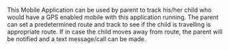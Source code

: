 This Mobile Application can be used by parent to track his/her child who would have a GPS enabled mobile with this application running. The parent can set a predetermined route and track to see if the child is travelling is appropriate route. If in case the child moves away from route, the parent will be notified and a text message/call can be made.